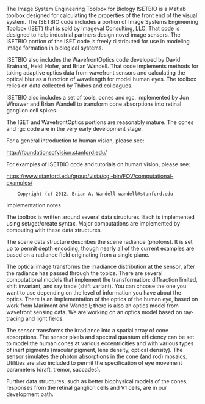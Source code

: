 The Image System Engineering Toolbox for Biology ISETBIO is a Matlab toolbox designed for calculating the properties of the front end of the visual system.  The ISETBIO code includes a portion of Image Systems Engineering Toolbox (ISET) that is sold by Imageval Consulting, LLC.  That code is designed to help industrial partners design novel image sensors. The ISETBIO portion of the ISET code is freely distributed for use in modeling image formation in biological systems. 

ISETBIO also includes the WavefrontOptics code developed by David Brainard, Heidi Hofer, and Brian Wandell.  That code implements methods for taking adaptive optics data from wavefront sensors and calculating the optical blur as a function of wavelength for model human eyes.  The toolbox relies on data collected by Thibos and colleagues.

ISETBIO also includes a set of tools, cones and rgc, implemented by Jon Winawer and Brian Wandell to transform cone absorptions into retinal ganglion cell spikes.  

The ISET and WavefrontOptics portions are reasonably mature. The cones and rgc code are in the very early development stage.

For a general introduction to human vision, please see:

  http://foundationsofvision.stanford.edu/

For examples of ISETBIO code and tutorials on human vision, please see:

  https://www.stanford.edu/group/vista/cgi-bin/FOV/computational-examples/

        Copyright (c) 2012, Brian A. Wandell wandell@stanford.edu

Implementation notes

The toolbox is written around several data structures.  Each is implemented using set/get/create syntax.  Major computations are implemented by computing with these data structures.

The scene data structure describes the scene radiance (photons).  It is set up to permit depth encoding, though nearly all of the current examples are based on a radiance field originating from a single plane.

The optical image transforms the irradiance distribution at the sensor, after the radiance has passed through the topics.  There are several computational models that implement the transformation: diffraction limited, shift invariant, and ray trace (shift variant). You can choose the one you want to use depending on the level of information you have about the optics.  There is an implementation of the optics of the human eye, based on work from Marimont and Wandell; there is also an optics model from wavefront sensing data.  We are working on an optics model based on ray-tracing and light fields.

The sensor transforms the irradiance into a spatial array of cone absorptions. The sensor pixels and spectral quantum efficiency can be set to model the human cones at various eccentricities and with various types of inert pigments (macular pigment, lens density, optical density).  The sensor simulates the photon absorptions in the cone (and rod) mosaics.  Utilities are also included to permit the specification of eye movement parameters (draft, tremor, saccades).

Further data structures, such as better biophysical models of the cones, responses from the retinal ganglion cells and V1 cells, are in our development path.
